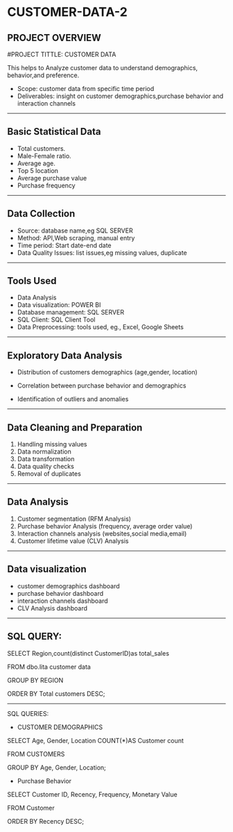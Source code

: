 # CUSTOMER-DATA-2
## PROJECT OVERVIEW 
#PROJECT TITTLE: CUSTOMER DATA 

This helps to Analyze customer data to understand demographics, behavior,and preference.
- Scope: customer data from specific time period 
- Deliverables: insight on customer demographics,purchase behavior and interaction channels

---
Basic Statistical Data
---
- Total customers.
- Male-Female ratio.
- Average age.
- Top 5 location 
- Average purchase value
- Purchase frequency 

---
Data Collection 
---
- Source: database name,eg SQL SERVER 
- Method: API,Web scraping, manual entry
- Time period: Start date-end date
- Data Quality Issues: list issues,eg missing values, duplicate 

---
Tools Used
---
- Data Analysis 
- Data visualization: POWER BI 
- Database management: SQL SERVER 
- SQL Client: SQL Client Tool
- Data Preprocessing: tools used, eg.,
Excel, Google Sheets 

---
Exploratory Data Analysis 
---
- Distribution of customers demographics (age,gender, location)

- Correlation between purchase behavior and demographics 

- Identification of outliers and anomalies

---
Data Cleaning and Preparation 
---
1. Handling missing values
2. Data normalization 
3. Data transformation 
4. Data quality checks
5. Removal of duplicates

---
Data Analysis 
---
1. Customer segmentation (RFM Analysis)
2. Purchase behavior Analysis (frequency, average order value)
3. Interaction channels analysis (websites,social media,email)
4. Customer lifetime value (CLV) Analysis 

---
Data visualization 
---
- customer demographics dashboard 
- purchase behavior dashboard 
- interaction channels dashboard 
- CLV Analysis dashboard 

---
SQL QUERY:
---

SELECT
     Region,count(distinct CustomerID)as total_sales

FROM 
    dbo.lita customer data

GROUP BY 
       REGION

ORDER BY
       Total customers DESC;


---
SQL QUERIES:
- CUSTOMER DEMOGRAPHICS 

SELECT
     Age,
     Gender,
     Location 
     COUNT(*)AS Customer count

FROM
   CUSTOMERS

GROUP BY
       Age,
       Gender,
       Location;
 
- Purchase Behavior 

SELECT 
     Customer ID,
     Recency,
     Frequency,
     Monetary Value 

FROM
    Customer 

ORDER BY
       Recency DESC;
   


